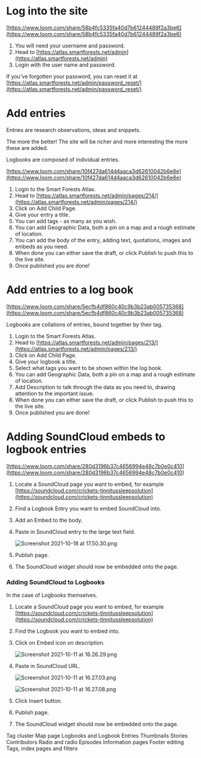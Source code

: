 # Log into the site

[https://www.loom.com/share/58b4fc5335fa40d7b61244489f2a3be6](https://www.loom.com/share/58b4fc5335fa40d7b61244489f2a3be6)

1. You will need your username and password.
2. Head to [https://atlas.smartforests.net/admin](https://atlas.smartforests.net/admin)
3. Login with the user name and password.

If you've forgotten your password, you can reset it at [https://atlas.smartforests.net/admin/password_reset/](https://atlas.smartforests.net/admin/password_reset/)

# Add entries

Entries are research observations, ideas and snippets.

The more the better! The site will be richer and more interesting the more these are added.

Logbooks are composed of individual entries.

[https://www.loom.com/share/10f427da614d4aaca3d62610042b6e8e](https://www.loom.com/share/10f427da614d4aaca3d62610042b6e8e)

1. Login to the Smart Forests Atlas.
2. Head to [https://atlas.smartforests.net/admin/pages/214/](https://atlas.smartforests.net/admin/pages/214/)
3. Click on Add Child Page.
4. Give your entry a title.
5. You can add tags - as many as you wish.
6. You can add Geographic Data, both a pin on a map and a rough estimate of location.
7. You can add the body of the entry, adding text, quotations, images and embeds as you need.
8. When done you can either save the draft, or click Publish to push this to the live site.
9. Once published you are done!

# Add entries to a log book

[https://www.loom.com/share/5ecfb4df860c40c9b3b23ab005735368](https://www.loom.com/share/5ecfb4df860c40c9b3b23ab005735368)

Logbooks are collations of entries, bound together by their tag.

1. Login to the Smart Forests Atlas.
2. Head to [https://atlas.smartforests.net/admin/pages/213/](https://atlas.smartforests.net/admin/pages/213/)
3. Click on Add Child Page.
4. Give your logbook a title.
5. Select what tags you want to be shown within the log book.
6. You can add Geographic Data, both a pin on a map and a rough estimate of location.
7. Add Description to talk through the data as you need to, drawing attention to the important issue.
8. When done you can either save the draft, or click Publish to push this to the live site.
9. Once published you are done!

# Adding SoundCloud embeds to logbook entries

[https://www.loom.com/share/280d3196b37c4656994e48c7b0e0c410](https://www.loom.com/share/280d3196b37c4656994e48c7b0e0c410)

1. Locate a SoundCloud page you want to embed, for example [https://soundcloud.com/crickets-tinnitussleepsolution](https://soundcloud.com/crickets-tinnitussleepsolution)
2. Find a Logbook Entry you want to embed SoundCloud into.
3. Add an Embed to the body.
4. Paste in SoundCloud entry to the large text field.

   ![Screenshot 2021-10-18 at 17.50.30.png](Using%20the%20Atlas%20CMS%207f888e28dda6467aa5ff7a1d519c02d7/Screenshot_2021-10-18_at_17.50.30.png)

5. Publish page.
6. The SoundCloud widget should now be embedded onto the page.

### Adding SoundCloud to Logbooks

In the case of Logbooks themselves.

1. Locate a SoundCloud page you want to embed, for example [https://soundcloud.com/crickets-tinnitussleepsolution](https://soundcloud.com/crickets-tinnitussleepsolution)
2. Find the Logbook you want to embed into.
3. Click on Embed icon on description.

   ![Screenshot 2021-10-11 at 16.26.29.png](Using%20the%20Atlas%20CMS%207f888e28dda6467aa5ff7a1d519c02d7/Screenshot_2021-10-11_at_16.26.29.png)

4. Paste in SoundCloud URL.

   ![Screenshot 2021-10-11 at 16.27.03.png](Using%20the%20Atlas%20CMS%207f888e28dda6467aa5ff7a1d519c02d7/Screenshot_2021-10-11_at_16.27.03.png)

   ![Screenshot 2021-10-11 at 16.27.08.png](Using%20the%20Atlas%20CMS%207f888e28dda6467aa5ff7a1d519c02d7/Screenshot_2021-10-11_at_16.27.08.png)

5. Click Insert button.
6. Publish page.
7. The SoundCloud widget should now be embedded onto the page.

Tag cluster
Map page
Logbooks and Logbook Entries
Thumbnails
Stories
Contributors
Radio and radio Episodes
Information pages
Footer editing
Tags, index pages and filters

